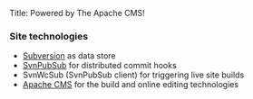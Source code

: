 Title: Powered by The Apache CMS!

### Site technologies

- [Subversion](http://subversion.apache.org/) as data store
- [SvnPubSub](https://journal.paul.querna.org/articles/2010/10/22/evolution-of-apaches-websites/) for distributed commit hooks
- SvnWcSub (SvnPubSub client) for triggering live site builds
- [Apache CMS](http://www.apache.org/dev/cms) for the build and online editing technologies

